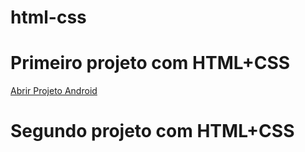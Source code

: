 # html-css
 <h1>Primeiro projeto com HTML+CSS</h1>
<a href="https://franciscolucas686.github.io/projeto-android">Abrir Projeto Android</a>  

<h1>Segundo projeto com HTML+CSS</h1>
